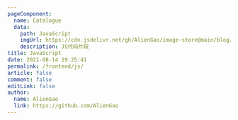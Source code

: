 ```yaml
---
pageComponent:
  name: Catalogue
  data:
    path: JavaScript
    imgUrl: https://cdn.jsdelivr.net/gh/AlienGao/image-store@main/blog/web.6vhc1jsnpx80.png
    description: JS代码片段
title: JavaScript
date: 2021-08-14 19:25:41
permalink: /frontend/js/
article: false
comment: false
editLink: false
author:
  name: AlienGao
  link: https://github.com/AlienGao
---
```

